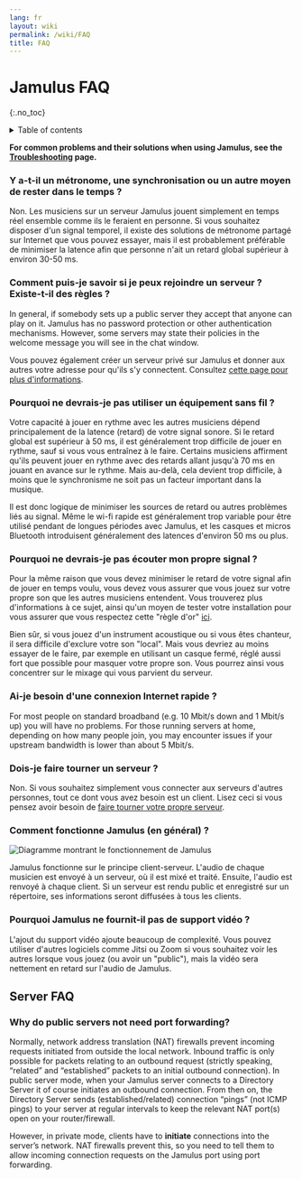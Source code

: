 ```yaml
---
lang: fr
layout: wiki
permalink: /wiki/FAQ
title: FAQ
---
```


# Jamulus FAQ
 {:.no_toc}

<details markdown="1">

<summary>Table of contents</summary>

* TOC
 {:toc}

</details>

**For common problems and their solutions when using Jamulus, see the [Troubleshooting](/wiki/Client-Troubleshooting) page.**


### Y a-t-il un métronome, une synchronisation ou un autre moyen de rester dans le temps ?

Non. Les musiciens sur un serveur Jamulus jouent simplement en temps réel ensemble comme ils le feraient en personne. Si vous souhaitez disposer d'un signal temporel, il existe des solutions de métronome partagé sur Internet que vous pouvez essayer, mais il est probablement préférable de minimiser la latence afin que personne n'ait un retard global supérieur à environ 30-50 ms.

### Comment puis-je savoir si je peux rejoindre un serveur ? Existe-t-il des règles ?

In general, if somebody sets up a public server they accept that anyone can play on it. Jamulus has no password protection or other authentication mechanisms. However, some servers may state their policies in the welcome message you will see in the chat window.

Vous pouvez également créer un serveur privé sur Jamulus et donner aux autres votre adresse pour qu'ils s'y connectent. Consultez [cette page pour plus d'informations](/wiki/Running-a-Server).

### Pourquoi ne devrais-je pas utiliser un équipement sans fil ?

Votre capacité à jouer en rythme avec les autres musiciens dépend principalement de la latence (retard) de votre signal sonore. Si le retard global est supérieur à 50 ms, il est généralement trop difficile de jouer en rythme, sauf si vous vous entraînez à le faire. Certains musiciens affirment qu'ils peuvent jouer en rythme avec des retards allant jusqu'à 70 ms en jouant en avance sur le rythme. Mais au-delà, cela devient trop difficile, à moins que le synchronisme ne soit pas un facteur important dans la musique.

Il est donc logique de minimiser les sources de retard ou autres problèmes liés au signal. Même le wi-fi rapide est généralement trop variable pour être utilisé pendant de longues périodes avec Jamulus, et les casques et micros Bluetooth introduisent généralement des latences d'environ 50 ms ou plus.

### Pourquoi ne devrais-je pas écouter mon propre signal ?

Pour la même raison que vous devez minimiser le retard de votre signal afin de jouer en temps voulu, vous devez vous assurer que vous jouez sur votre propre son que les autres musiciens entendent. Vous trouverez plus d'informations à ce sujet, ainsi qu'un moyen de tester votre installation pour vous assurer que vous respectez cette "règle d'or" [ici](/wiki/Client-Troubleshooting#vous-avez-tous-un-son-correct-mais-il-est-difficile-de-jouer-ensemble).

Bien sûr, si vous jouez d'un instrument acoustique ou si vous êtes chanteur, il sera difficile d'exclure votre son "local". Mais vous devriez au moins essayer de le faire, par exemple en utilisant un casque fermé, réglé aussi fort que possible pour masquer votre propre son. Vous pourrez ainsi vous concentrer sur le mixage qui vous parvient du serveur.

### Ai-je besoin d'une connexion Internet rapide ?

For most people on standard broadband (e.g. 10 Mbit/s down and 1 Mbit/s up) you will have no problems. For those running servers at home, depending on how many people join, you may encounter issues if your upstream bandwidth is lower than about 5 Mbit/s.

### Dois-je faire tourner un serveur ?

Non. Si vous souhaitez simplement vous connecter aux serveurs d'autres personnes, tout ce dont vous avez besoin est un client. Lisez ceci si vous pensez avoir besoin de [faire tourner votre propre serveur](/wiki/Running-a-Server).

### Comment fonctionne Jamulus (en général) ?

<img src="{{site.url}}/assets/img/fr-screenshots/diagram-overview.png" loading="lazy" alt="Diagramme montrant le fonctionnement de Jamulus">


Jamulus fonctionne sur le principe client-serveur. L'audio de chaque musicien est envoyé à un serveur, où il est mixé et traité. Ensuite, l'audio est renvoyé à chaque client. Si un serveur est rendu public et enregistré sur un répertoire, ses informations seront diffusées à tous les clients.

### Pourquoi Jamulus ne fournit-il pas de support vidéo ?

L'ajout du support vidéo ajoute beaucoup de complexité. Vous pouvez utiliser d'autres logiciels comme Jitsi ou Zoom si vous souhaitez voir les autres lorsque vous jouez (ou avoir un "public"), mais la vidéo sera nettement en retard sur l'audio de Jamulus.


## Server FAQ

### Why do public servers not need port forwarding?

Normally, network address translation (NAT) firewalls prevent incoming requests initiated from outside the local network. Inbound traffic is only possible for packets relating to an outbound request (strictly speaking, “related” and “established” packets to an initial outbound connection). In public server mode, when your Jamulus server connects to a Directory Server it of course initiates an outbound connection. From then on, the Directory Server sends (established/related) connection “pings” (not ICMP pings) to your server at regular intervals to keep the relevant NAT port(s) open on your router/firewall.

However, in private mode, clients have to **initiate** connections into the server’s network. NAT firewalls prevent this, so you need to tell them to allow incoming connection requests on the Jamulus port using port forwarding.


